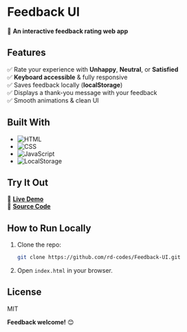 
# Feedback UI  

🌟 **An interactive feedback rating web app**  

## Features  
✅ Rate your experience with **Unhappy**, **Neutral**, or **Satisfied**  
✅ **Keyboard accessible** & fully responsive  
✅ Saves feedback locally (**localStorage**)  
✅ Displays a thank-you message with your feedback  
✅ Smooth animations & clean UI  

## Built With  
- ![HTML](https://img.shields.io/badge/HTML-blue)  
- ![CSS](https://img.shields.io/badge/CSS-green)  
- ![JavaScript](https://img.shields.io/badge/JavaScript-pink)  
- ![LocalStorage](https://img.shields.io/badge/Local_Storage-blue)  

## Try It Out  
🔗 **[Live Demo](https://github.com/user-attachments/assets/dab94ff1-593a-4986-94cd-254a0bb8d090)**   
📂 **[Source Code](https://github.com/rd-codes/Feedback-UI)**  

## How to Run Locally  
1. Clone the repo:  
   ```sh
   git clone https://github.com/rd-codes/Feedback-UI.git
   ```
2. Open `index.html` in your browser.  

## License  
MIT
  
**Feedback welcome!** 😊  

